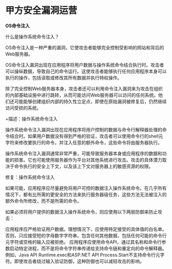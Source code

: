 # 甲方安全漏洞运营

**OS命令注入**

什么是操作系统命令注入？

OS命令注入是一种严重的漏洞，它使攻击者能够完全控制受影响的网站和背后的Web服务器。

OS命令注入漏洞出现在应用程序将用户数据与操作系统命令结合执行时。攻击者可以操纵数据，导致自己的命令运行。这使攻击者能够执行任何应用程序本身可以执行的操作，包括读取或修改其所有数据并执行特权操作。

除了完全控制Web服务器本身，攻击者还可以利用命令注入漏洞来为攻击在组织的内部基础设施中进行跳转，从而可能访问Web服务器可以访问的任何系统。他们还可能能够创建组织内部的持久性立足点，即使在原始漏洞被修复后，仍然继续访问受损的系统。

+描述：操作系统命令注入

操作系统命令注入漏洞出现在应用程序将用户控制的数据与命令行解释器处理的命令结合时。如果用户数据没有得到严格的验证，攻击者可以使用命令行的shell元字符来修改要执行的命令，并注入任意的额外命令，这些命令将由服务器执行。

操作系统命令注入漏洞通常非常严重，可能导致服务器本身或应用程序的数据和功能的损害。它也可能使用服务器作为平台对其他系统进行攻击。攻击的具体潜力取决于命令执行的安全上下文，以及该上下文对服务器上的敏感资源的权限。

修复：操作系统命令注入

如果可能，应用程序应尽量避免将用户可控的数据注入操作系统命令。在几乎所有情况下，都有比所需的更安全的方法来执行服务器级任务，这些方法无法被注入的额外命令所修改，而不是所需的命令。

如果必须将用户提供的数据注入操作系统命令，则应使用以下两层防御来防止攻击：

应用程序应严格验证用户数据。理想情况下，应使用特定接受的具体值的白名单。否则，只应接受短的字母数字字符串。包含任何其他数据，包括任何可能的命令行元字符或空格的输入应被拒绝。
应用程序应使用命令API，通过其名称和命令行参数启动特定进程，而不是将命令字符串传递给支持命令链和重定向的命令解释器。例如，Java API Runtime.exec和ASP.NET API Process.Start不支持命令行元字符。即使攻击者绕过输入验证防御，这种防御也可以减轻攻击的影响。










